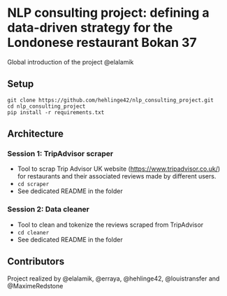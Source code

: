# NLP consulting project: defining a data-driven strategy for the Londonese restaurant Bokan 37

Global introduction of the project @elalamik

## Setup

```
git clone https://github.com/hehlinge42/nlp_consulting_project.git
cd nlp_consulting_project
pip install -r requirements.txt
```

## Architecture

### Session 1: TripAdvisor scraper

* Tool to scrap Trip Advisor UK website (https://www.tripadvisor.co.uk/) for restaurants and their associated reviews made by different users.
* ``` cd scraper ```
* See dedicated README in the folder

### Session 2: Data cleaner

* Tool to clean and tokenize the reviews scraped from TripAdvisor
* ``` cd cleaner ```
* See dedicated README in the folder


## Contributors
Project realized by @elalamik, @erraya, @hehlinge42, @louistransfer and @MaximeRedstone
